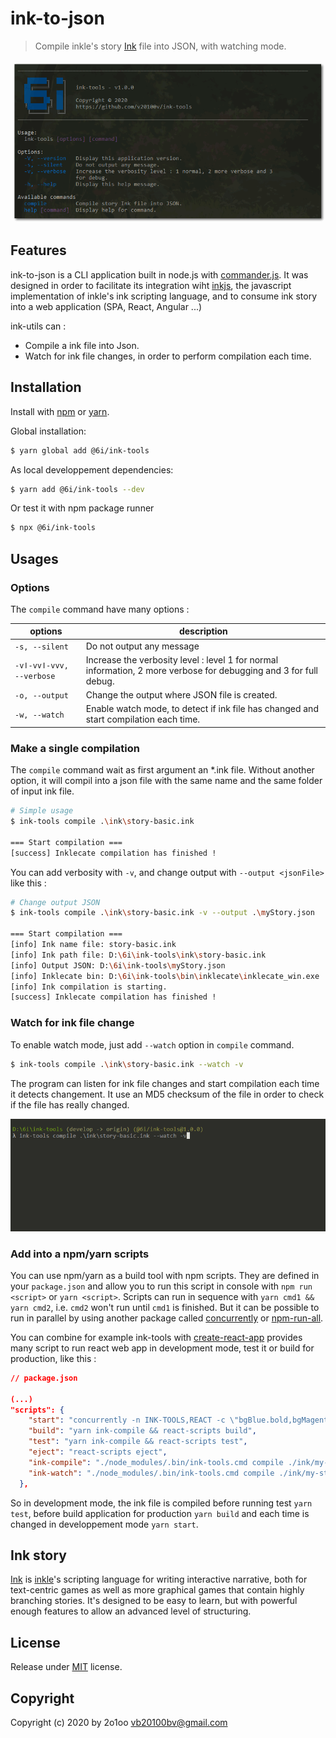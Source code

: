 ink-to-json
===========
> Compile inkle's story [Ink](https://github.com/inkle/ink) file into JSON, with watching mode. 

![ink-tools CLI application](./doc/ink-tools.png)

## Features
ink-to-json is a CLI application built in node.js with [commander.js](https://github.com/tj/commander.js/). It was designed in order to facilitate its integration wiht [inkjs](https://github.com/y-lohse/inkjs), the javascript implementation of inkle's ink scripting language, and to consume ink story into a web application (SPA, React, Angular ...)

ink-utils can :

- Compile a ink file into Json.
- Watch for ink file changes, in order to perform compilation each time.

## Installation

Install with [npm](https://www.npmjs.com/) or [yarn](https://yarnpkg.com/).

Global installation:
```sh
$ yarn global add @6i/ink-tools
```

As local developpement dependencies:
```sh
$ yarn add @6i/ink-tools --dev
```

Or test it with npm package runner
```sh
$ npx @6i/ink-tools 
```

## Usages

### Options

The `compile` command have many options :

| options          | description |
|------------------|-------------|
| `-s, --silent`   | Do not output any message
| `-vǀ-vvǀ-vvv, --verbose` | Increase the verbosity level : level 1 for normal information, 2 more verbose for debugging and 3 for full debug.
| `-o, --output`   | Change the output where JSON file is created.
| `-w, --watch`    | Enable watch mode, to detect if ink file has changed and start compilation each time.

### Make a single compilation

The `compile` command wait as first argument an *.ink file. Without another option, it will compil into a json file with the same name and the same folder of input ink file.

```sh
# Simple usage
$ ink-tools compile .\ink\story-basic.ink

=== Start compilation ===
[success] Inklecate compilation has finished !
```

You can add verbosity with `-v`, and change output with `--output <jsonFile>` like this :

```sh
# Change output JSON
$ ink-tools compile .\ink\story-basic.ink -v --output .\myStory.json

=== Start compilation ===
[info] Ink name file: story-basic.ink
[info] Ink path file: D:\6i\ink-tools\ink\story-basic.ink
[info] Output JSON: D:\6i\ink-tools\myStory.json
[info] Inklecate bin: D:\6i\ink-tools\bin\inklecate\inklecate_win.exe
[info] Ink compilation is starting.
[success] Inklecate compilation has finished !
```

### Watch for ink file change

To enable watch mode, just add `--watch` option in `compile` command. 

```sh
$ ink-tools compile .\ink\story-basic.ink --watch -v
```

The program can listen for ink file changes and start compilation each time it detects changement. It use an MD5 checksum of the file in order to check if the file has really changed.

![ink-tools CLI application](./doc/ink-tools_watch.gif)

### Add into a npm/yarn scripts

You can use npm/yarn as a build tool with npm scripts. They are defined in your `package.json` and allow you to run this script in console with `npm run <script>` or `yarn <script>`. Scripts can run in sequence with `yarn cmd1 && yarn cmd2`, i.e. `cmd2` won't run until `cmd1` is finished. But it can be possible to run in parallel by using another package called [concurrently](https://github.com/kimmobrunfeldt/concurrently) or [npm-run-all](https://github.com/mysticatea/npm-run-all).

You can combine for example ink-tools with [create-react-app](https://github.com/facebook/create-react-app) provides many script to run react web app in development mode, test it or build for production, like this :

```json
// package.json

(...)
"scripts": {
    "start": "concurrently -n INK-TOOLS,REACT -c \"bgBlue.bold,bgMagenta.bold\" \"yarn ink-watch\" \"react-scripts start\" ",
    "build": "yarn ink-compile && react-scripts build",
    "test": "yarn ink-compile && react-scripts test",
    "eject": "react-scripts eject",
    "ink-compile": "./node_modules/.bin/ink-tools.cmd compile ./ink/my-story.ink",
    "ink-watch": "./node_modules/.bin/ink-tools.cmd compile ./ink/my-story --watch"
  }, 
```

So in development mode, the ink file is compiled before running test `yarn test`, before build application for production `yarn build` and each time is changed in developpement mode `yarn start`.

## Ink story

[Ink](http://www.inklestudios.com/ink) is [inkle](http://www.inklestudios.com)'s scripting language for writing interactive narrative, both for text-centric games as well as more graphical games that contain highly branching stories. It's designed to be easy to learn, but with powerful enough features to allow an advanced level of structuring.

## License
Release under [MIT](./LICENSE.md) license.

## Copyright
Copyright (c) 2020 by 2o1oo <vb20100bv@gmail.com>
